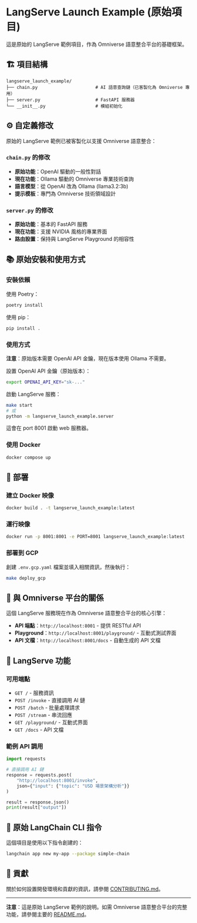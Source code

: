 # LangServe Launch Example (原始項目)

<!--- This is a LangChain project bootstrapped by [LangChain CLI](https://github.com/langchain-ai/langchain). --->

這是原始的 LangServe 範例項目，作為 Omniverse 語意整合平台的基礎框架。

## 🏗️ 項目結構

```
langserve_launch_example/
├── chain.py                      # AI 語意查詢鏈（已客製化為 Omniverse 專用）
├── server.py                     # FastAPI 服務器
└── __init__.py                   # 模組初始化
```

## ⚙️ 自定義修改

原始的 LangServe 範例已被客製化以支援 Omniverse 語意整合：

### `chain.py` 的修改
- **原始功能**：OpenAI 驅動的一般性對話
- **現在功能**：Ollama 驅動的 Omniverse 專業技術查詢
- **語言模型**：從 OpenAI 改為 Ollama (llama3.2:3b)
- **提示模板**：專門為 Omniverse 技術領域設計

### `server.py` 的修改  
- **原始功能**：基本的 FastAPI 服務
- **現在功能**：支援 NVIDIA 風格的專業界面
- **路由設置**：保持與 LangServe Playground 的相容性

## 📚 原始安裝和使用方式

### 安裝依賴

使用 Poetry：
```bash
poetry install
```

使用 pip：
```bash
pip install .
```

### 使用方式

**注意**：原始版本需要 OpenAI API 金鑰，現在版本使用 Ollama 不需要。

設置 OpenAI API 金鑰（原始版本）：
```bash
export OPENAI_API_KEY="sk-..."
```

啟動 LangServe 服務：
```bash
make start
# 或
python -m langserve_launch_example.server
```

這會在 port 8001 啟動 web 服務器。

### 使用 Docker

```bash
docker compose up
```

## 🚀 部署

### 建立 Docker 映像

```bash
docker build . -t langserve_launch_example:latest
```

### 運行映像

```bash
docker run -p 8001:8001 -e PORT=8001 langserve_launch_example:latest
```

### 部署到 GCP

創建 `.env.gcp.yaml` 檔案並填入相關資訊，然後執行：

```bash
make deploy_gcp
```

## 🔗 與 Omniverse 平台的關係

這個 LangServe 服務現在作為 Omniverse 語意整合平台的核心引擎：

- **API 端點**：`http://localhost:8001` - 提供 RESTful API
- **Playground**：`http://localhost:8001/playground/` - 互動式測試界面  
- **API 文檔**：`http://localhost:8001/docs` - 自動生成的 API 文檔

## 🎯 LangServe 功能

### 可用端點

- `GET /` - 服務資訊
- `POST /invoke` - 直接調用 AI 鏈
- `POST /batch` - 批量處理請求
- `POST /stream` - 串流回應
- `GET /playground/` - 互動式界面
- `GET /docs` - API 文檔

### 範例 API 調用

```python
import requests

# 直接調用 AI 鏈
response = requests.post(
    "http://localhost:8001/invoke",
    json={"input": {"topic": "USD 場景架構分析"}}
)

result = response.json()
print(result["output"])
```

## 📝 原始 LangChain CLI 指令

這個項目是使用以下指令創建的：

```bash
langchain app new my-app --package simple-chain
```

## 🤝 貢獻

關於如何設置開發環境和貢獻的資訊，請參閱 [CONTRIBUTING.md](.github/CONTRIBUTING.md)。

---

**注意**：這是原始 LangServe 範例的說明。如需 Omniverse 語意整合平台的完整功能，請參閱主要的 [README.md](README.md)。 